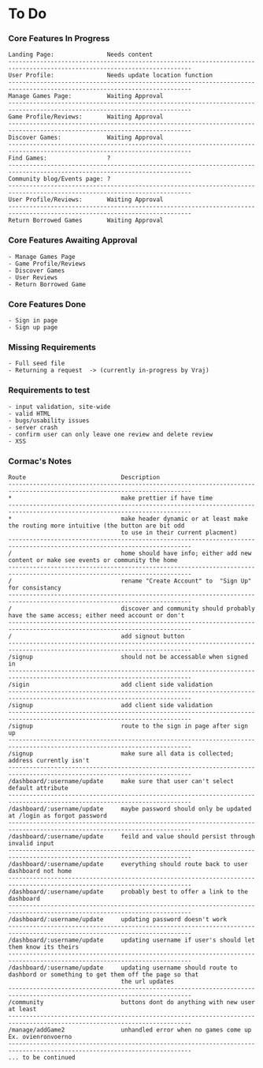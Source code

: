 # To Do

### Core Features In Progress
    Landing Page:               Needs content
    --------------------------------------------------------------------------------------------------------------------------
    User Profile:               Needs update location function
    --------------------------------------------------------------------------------------------------------------------------
    Manage Games Page:          Waiting Approval
    --------------------------------------------------------------------------------------------------------------------------
    Game Profile/Reviews:       Waiting Approval
    --------------------------------------------------------------------------------------------------------------------------
    Discover Games:             Waiting Approval
    --------------------------------------------------------------------------------------------------------------------------
    Find Games:                 ?
    --------------------------------------------------------------------------------------------------------------------------
    Community blog/Events page: ?
    --------------------------------------------------------------------------------------------------------------------------
    User Profile/Reviews:       Waiting Approval
    --------------------------------------------------------------------------------------------------------------------------
    Return Borrowed Games       Waiting Approval

### Core Features Awaiting Approval
    - Manage Games Page
    - Game Profile/Reviews
    - Discover Games
    - User Reviews
    - Return Borrowed Game

### Core Features Done
    - Sign in page
    - Sign up page

### Missing Requirements
    - Full seed file
    - Returning a request  -> (currently in-progress by Vraj)

### Requirements to test
    - input validation, site-wide
    - valid HTML
    - bugs/usability issues
    - server crash
    - confirm user can only leave one review and delete review
    - XSS

### Cormac's Notes
    Route                           Description
    --------------------------------------------------------------------------------------------------------------------------
    *                               make prettier if have time
    --------------------------------------------------------------------------------------------------------------------------
    *                               make header dynamic or at least make the routing more intuitive (the button are bit odd
                                    to use in their current placment)
    --------------------------------------------------------------------------------------------------------------------------
    /                               home should have info; either add new content or make see events or community the home 
    --------------------------------------------------------------------------------------------------------------------------
    /                               rename "Create Account" to  "Sign Up" for consistancy
    --------------------------------------------------------------------------------------------------------------------------
    /                               discover and community should probably have the same access; either need account or don't
    --------------------------------------------------------------------------------------------------------------------------
    /                               add signout button
    --------------------------------------------------------------------------------------------------------------------------
    /signup                         should not be accessable when signed in
    --------------------------------------------------------------------------------------------------------------------------
    /sigin                          add client side validation
    --------------------------------------------------------------------------------------------------------------------------
    /signup                         add client side validation
    --------------------------------------------------------------------------------------------------------------------------
    /signup                         route to the sign in page after sign up
    --------------------------------------------------------------------------------------------------------------------------
    /signup                         make sure all data is collected; address currently isn't
    --------------------------------------------------------------------------------------------------------------------------
    /dashboard/:username/update     make sure that user can't select default attribute
    --------------------------------------------------------------------------------------------------------------------------
    /dashboard/:username/update     maybe password should only be updated at /login as forgot password
    --------------------------------------------------------------------------------------------------------------------------
    /dashboard/:username/update     feild and value should persist through invalid input
    --------------------------------------------------------------------------------------------------------------------------
    /dashboard/:username/update     everything should route back to user dashboard not home
    --------------------------------------------------------------------------------------------------------------------------
    /dashboard/:username/update     probably best to offer a link to the dashboard
    --------------------------------------------------------------------------------------------------------------------------
    /dashboard/:username/update     updating password doesn't work
    --------------------------------------------------------------------------------------------------------------------------
    /dashboard/:username/update     updating username if user's should let them know its theirs
    --------------------------------------------------------------------------------------------------------------------------
    /dashboard/:username/update     updating username should route to dashbord or something to get them off the page so that 
                                    the url updates
    --------------------------------------------------------------------------------------------------------------------------
    /community                      buttons dont do anything with new user at least
    --------------------------------------------------------------------------------------------------------------------------
    /manage/addGame2                unhandled error when no games come up Ex. ovienronvoerno
    --------------------------------------------------------------------------------------------------------------------------
    ... to be continued 
